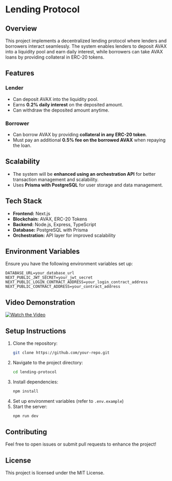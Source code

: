 # Lending Protocol

## Overview

This project implements a decentralized lending protocol where lenders and borrowers interact seamlessly. The system enables lenders to deposit AVAX into a liquidity pool and earn daily interest, while borrowers can take AVAX loans by providing collateral in ERC-20 tokens.

## Features

### Lender

- Can deposit AVAX into the liquidity pool.
- Earns **0.2% daily interest** on the deposited amount.
- Can withdraw the deposited amount anytime.

### Borrower

- Can borrow AVAX by providing **collateral in any ERC-20 token**.
- Must pay an additional **0.5% fee on the borrowed AVAX** when repaying the loan.

## Scalability

- The system will be **enhanced using an orchestration API** for better transaction management and scalability.
- Uses **Prisma with PostgreSQL** for user storage and data management.

## Tech Stack

- **Frontend:** Next.js
- **Blockchain:** AVAX, ERC-20 Tokens
- **Backend:** Node.js, Express, TypeScript
- **Database:** PostgreSQL with Prisma
- **Orchestration:** API layer for improved scalability

## Environment Variables

Ensure you have the following environment variables set up:

```
DATABASE_URL=your_database_url
NEXT_PUBLIC_JWT_SECRET=your_jwt_secret
NEXT_PUBLIC_LOGIN_CONTRACT_ADDRESS=your_login_contract_address
NEXT_PUBLIC_CONTRACT_ADDRESS=your_contract_address
```

## Video Demonstration

[![Watch the Video](video_thumbnail.png)](video_link_here)

## Setup Instructions

1. Clone the repository:
   ```sh
   git clone https://github.com/your-repo.git
   ```
2. Navigate to the project directory:
   ```sh
   cd lending-protocol
   ```
3. Install dependencies:
   ```sh
   npm install
   ```
4. Set up environment variables (refer to `.env.example`)
5. Start the server:
   ```sh
   npm run dev
   ```

## Contributing

Feel free to open issues or submit pull requests to enhance the project!

## License

This project is licensed under the MIT License.
